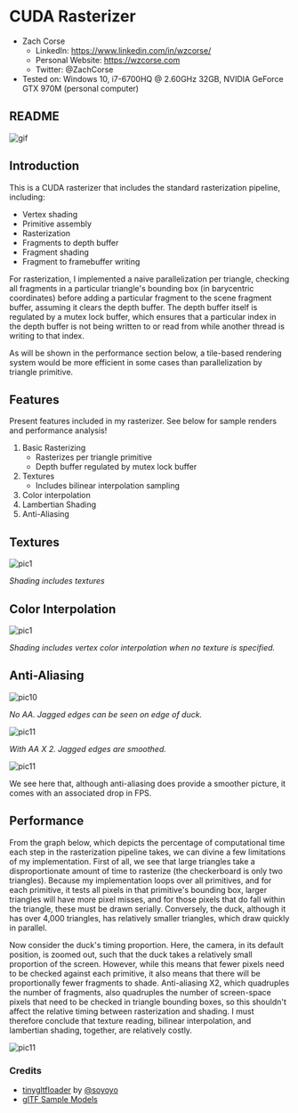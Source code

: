CUDA Rasterizer
===============

* Zach Corse
  * LinkedIn: https://www.linkedin.com/in/wzcorse/
  * Personal Website: https://wzcorse.com
  * Twitter: @ZachCorse
* Tested on: Windows 10, i7-6700HQ @ 2.60GHz 32GB, NVIDIA GeForce GTX 970M (personal computer)

## README

![gif](images/duck.gif)

Introduction
------------

This is a CUDA rasterizer that includes the standard rasterization pipeline, including:

* Vertex shading
* Primitive assembly
* Rasterization
* Fragments to depth buffer
* Fragment shading
* Fragment to framebuffer writing

For rasterization, I implemented a naive parallelization per triangle, checking all fragments in a particular triangle's bounding box (in barycentric coordinates) before adding a particular fragment to the scene fragment buffer, assuming it clears the depth buffer. The depth buffer itself is regulated by a mutex lock buffer, which ensures that a particular index in the depth buffer is not being written to or read from while another thread is writing to that index.

As will be shown in the performance section below, a tile-based rendering system would be more efficient in some cases than parallelization by triangle primitive.

Features
------------

Present features included in my rasterizer. See below for sample renders and performance analysis!

1. Basic Rasterizing
   * Rasterizes per triangle primitive
   * Depth buffer regulated by mutex lock buffer
2. Textures
   * Includes bilinear interpolation sampling
3. Color interpolation
4. Lambertian Shading
5. Anti-Aliasing

Textures
------------

![pic1](images/checkerboard.PNG)

*Shading includes textures*

Color Interpolation
------------

![pic1](images/cow.PNG)

*Shading includes vertex color interpolation when no texture is specified.*

Anti-Aliasing
------------

![pic10](images/no_AA.PNG)

*No AA. Jagged edges can be seen on edge of duck.*

![pic11](images/AA.PNG)

*With AA X 2. Jagged edges are smoothed.*

![pic11](graphs/AA_graph.png)

We see here that, although anti-aliasing does provide a smoother picture, it comes with an associated drop in FPS.

Performance
------------

From the graph below, which depicts the percentage of computational time each step in the rasterization pipeline takes, we can divine a few limitations of my implementation. First of all, we see that large triangles take a disproportionate amount of time to rasterize (the checkerboard is only two triangles). Because my implementation loops over all primitives, and for each primitive, it tests all pixels in that primitive's bounding box, larger triangles will have more pixel misses, and for those pixels that do fall within the triangle, these must be drawn serially. Conversely, the duck, although it has over 4,000 triangles, has relatively smaller triangles, which draw quickly in parallel.

Now consider the duck's timing proportion. Here, the camera, in its default position, is zoomed out, such that the duck takes a relatively small proportion of the screen. However, while this means that fewer pixels need to be checked against each primitive, it also means that there will be proportionally fewer fragments to shade. Anti-aliasing X2, which quadruples the number of fragments, also quadruples the number of screen-space pixels that need to be checked in triangle bounding boxes, so this shouldn't affect the relative timing between rasterization and shading. I must therefore conclude that texture reading, bilinear interpolation, and lambertian shading, together, are relatively costly.

![pic11](graphs/pipeline_timing.png)


### Credits

* [tinygltfloader](https://github.com/syoyo/tinygltfloader) by [@soyoyo](https://github.com/syoyo)
* [glTF Sample Models](https://github.com/KhronosGroup/glTF/blob/master/sampleModels/README.md)
